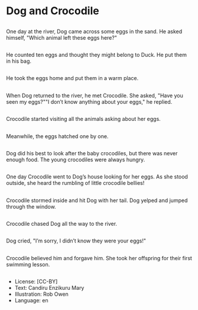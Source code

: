 # Dog and Crocodile

##
One day at the river, Dog came across some eggs in the sand. He asked himself, "Which animal left these eggs here?"

##
He counted ten eggs and thought they might belong to Duck. He put them in his bag.

##
He took the eggs home and put them in a warm place.

##
When Dog returned to the river, he met Crocodile. She asked, "Have you seen my eggs?""I don’t know anything about your eggs," he replied.

##
Crocodile started visiting all the animals asking about her eggs.

##
Meanwhile, the eggs hatched one by one.

##
Dog did his best to look after the baby crocodiles, but there was never enough food. The young crocodiles were always hungry.

##
One day Crocodile went to Dog’s house looking for her eggs. As she stood outside, she heard the rumbling of little crocodile bellies!

##
Crocodile stormed inside and hit Dog with her tail. Dog yelped and jumped through the window.

##
Crocodile chased Dog all the way to the river.

##
Dog cried, "I’m sorry, I didn’t know they were your eggs!" 

##
Crocodile believed him and forgave him. She took her offspring for their first swimming lesson.

##
* License: [CC-BY]
* Text: Candiru Enzikuru Mary
* Illustration: Rob Owen
* Language: en
